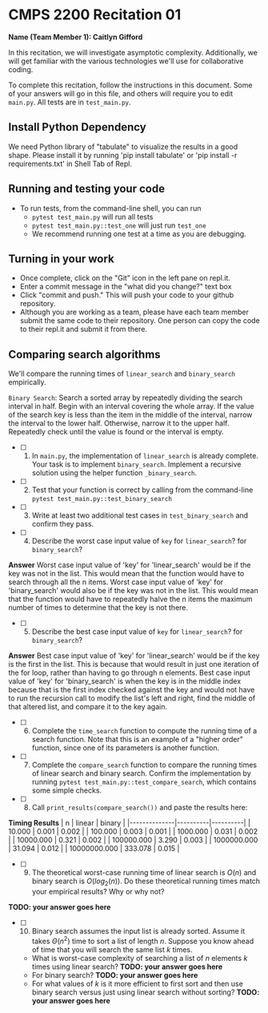 # CMPS 2200  Recitation 01

**Name (Team Member 1): Caitlyn Gifford**

In this recitation, we will investigate asymptotic complexity. Additionally, we will get familiar with the various technologies we'll use for collaborative coding.

To complete this recitation, follow the instructions in this document. Some of your answers will go in this file, and others will require you to edit `main.py`. All tests are in `test_main.py`.

## Install Python Dependency

We need Python library of "tabulate" to visualize the results in a good shape. Please install it by running 'pip install tabulate' or 'pip install -r requirements.txt' in Shell Tab of Repl.  

## Running and testing your code

- To run tests, from the command-line shell, you can run
  + `pytest test_main.py` will run all tests
  + `pytest test_main.py::test_one` will just run `test_one`
  + We recommend running one test at a time as you are debugging.

## Turning in your work

- Once complete, click on the "Git" icon in the left pane on repl.it.
- Enter a commit message in the "what did you change?" text box
- Click "commit and push." This will push your code to your github repository.
- Although you are working as a team, please have each team member submit the same code to their repository. One person can copy the code to their repl.it and submit it from there.

## Comparing search algorithms

We'll compare the running times of `linear_search` and `binary_search` empirically.

`Binary Search`: Search a sorted array by repeatedly dividing the search interval in half. Begin with an interval covering the whole array. If the value of the search key is less than the item in the middle of the interval, narrow the interval to the lower half. Otherwise, narrow it to the upper half. Repeatedly check until the value is found or the interval is empty.

- [ ] 1. In `main.py`, the implementation of `linear_search` is already complete. Your task is to implement `binary_search`. Implement a recursive solution using the helper function `_binary_search`. 

- [ ] 2. Test that your function is correct by calling from the command-line `pytest test_main.py::test_binary_search`

- [ ] 3. Write at least two additional test cases in `test_binary_search` and confirm they pass.

- [ ] 4. Describe the worst case input value of `key` for `linear_search`? for `binary_search`? 

**Answer**
Worst case input value of 'key' for 'linear_search' would be if the key was not in the list. This would mean that the function would have to search through all the n items.
Worst case input value of 'key' for 'binary_search' would also be if the key was not in the list. This would mean that the function would have to repeatedly halve the n items the maximum number of times to determine that the key is not there.

- [ ] 5. Describe the best case input value of `key` for `linear_search`? for `binary_search`? 

**Answer**
Best case input value of 'key' for 'linear_search' would be if the key is the first in the list. This is because that would result in just one iteration of the for loop, rather than having to go through n elements.
Best case input value of 'key' for 'binary_search' is when the key is in the middle index because that is the first index checked against the key and would not have to run the recursion call to modify the list's left and right, find the middle of that altered list, and compare it to the key again. 

- [ ] 6. Complete the `time_search` function to compute the running time of a search function. Note that this is an example of a "higher order" function, since one of its parameters is another function.

- [ ] 7. Complete the `compare_search` function to compare the running times of linear search and binary search. Confirm the implementation by running `pytest test_main.py::test_compare_search`, which contains some simple checks.

- [ ] 8. Call `print_results(compare_search())` and paste the results here:

**Timing Results**
|            n |   linear |   binary |
|--------------|----------|----------|
|       10.000 |    0.001 |    0.002 |
|      100.000 |    0.003 |    0.001 |
|     1000.000 |    0.031 |    0.002 |
|    10000.000 |    0.321 |    0.002 |
|   100000.000 |    3.290 |    0.003 |
|  1000000.000 |   31.094 |    0.012 |
| 10000000.000 |  333.078 |    0.015 |

- [ ] 9. The theoretical worst-case running time of linear search is $O(n)$ and binary search is $O(log_2(n))$. Do these theoretical running times match your empirical results? Why or why not?

**TODO: your answer goes here**

- [ ] 10. Binary search assumes the input list is already sorted. Assume it takes $\Theta(n^2)$ time to sort a list of length $n$. Suppose you know ahead of time that you will search the same list $k$ times. 
  + What is worst-case complexity of searching a list of $n$ elements $k$ times using linear search? **TODO: your answer goes here**
  + For binary search? **TODO: your answer goes here**
  + For what values of $k$ is it more efficient to first sort and then use binary search versus just using linear search without sorting? **TODO: your answer goes here**
